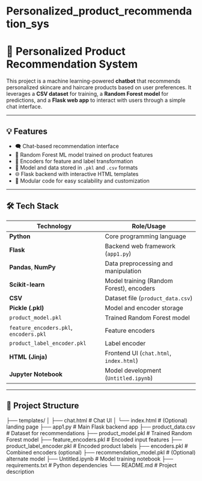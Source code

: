 # Personalized_product_recommendation_sys

# 🧠 Personalized Product Recommendation System

This project is a machine learning-powered **chatbot** that recommends personalized skincare and haircare products based on user preferences. It leverages a **CSV dataset** for training, a **Random Forest model** for predictions, and a **Flask web app** to interact with users through a simple chat interface.

---

## 💡 Features

- 🗨️ Chat-based recommendation interface  
- 🧠 Random Forest ML model trained on product features  
- 🔄 Encoders for feature and label transformation  
- 💾 Model and data stored in `.pkl` and `.csv` formats  
- 🌐 Flask backend with interactive HTML templates  
- 🔧 Modular code for easy scalability and customization  

---

## 🛠️ Tech Stack

| Technology         | Role/Usage                                  |
|--------------------|----------------------------------------------|
| **Python**         | Core programming language                    |
| **Flask**          | Backend web framework (`app1.py`)            |
| **Pandas**, **NumPy** | Data preprocessing and manipulation     |
| **Scikit-learn**   | Model training (Random Forest), encoders     |
| **CSV**            | Dataset file (`product_data.csv`)            |
| **Pickle (.pkl)**  | Model and encoder storage                    |
| `product_model.pkl`| Trained Random Forest model                  |
| `feature_encoders.pkl`, `encoders.pkl` | Feature encoders         |
| `product_label_encoder.pkl` | Label encoder                       |
| **HTML (Jinja)**   | Frontend UI (`chat.html`, `index.html`)      |
| **Jupyter Notebook** | Model development (`Untitled.ipynb`)       |

---

## 📁 Project Structure 
├── templates/
│ ├── chat.html # Chat UI
│ └── index.html # (Optional) landing page
├── app1.py # Main Flask backend app
├── product_data.csv # Dataset for recommendations
├── product_model.pkl # Trained Random Forest model
├── feature_encoders.pkl # Encoded input features
├── product_label_encoder.pkl # Encoded product labels
├── encoders.pkl # Combined encoders (optional)
├── recommendation_model.pkl # (Optional) alternate model
├── Untitled.ipynb # Model training notebook
├── requirements.txt # Python dependencies
└── README.md # Project description

